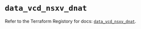 # `data_vcd_nsxv_dnat`

Refer to the Terraform Registory for docs: [`data_vcd_nsxv_dnat`](https://registry.terraform.io/providers/vmware/vcd/3.10.0/docs/data-sources/nsxv_dnat).

